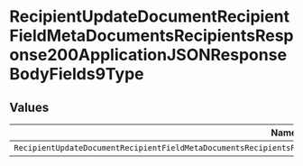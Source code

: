 # RecipientUpdateDocumentRecipientFieldMetaDocumentsRecipientsResponse200ApplicationJSONResponseBodyFields9Type


## Values

| Name                                                                                                                    | Value                                                                                                                   |
| ----------------------------------------------------------------------------------------------------------------------- | ----------------------------------------------------------------------------------------------------------------------- |
| `RecipientUpdateDocumentRecipientFieldMetaDocumentsRecipientsResponse200ApplicationJSONResponseBodyFields9TypeDropdown` | dropdown                                                                                                                |